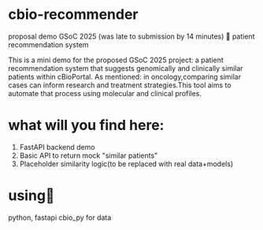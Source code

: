 # cbio-recommender
proposal demo
GSoC 2025 (was late to submission by 14 minutes) 🥹
patient recommendation system


This is a mini demo for the proposed GSoC 2025 project: a patient recommendation system that suggests genomically and clinically similar patients within cBioPortal.
As mentioned: in oncology,comparing similar cases can inform research and treatment strategies.This tool aims to automate that process using molecular and clinical profiles.

# what will you find here:
1. FastAPI backend demo
2. Basic API to return mock "similar patients"
3. Placeholder similarity logic(to be replaced with real data+models)

# using🧱
python, fastapi
cbio_py for data
